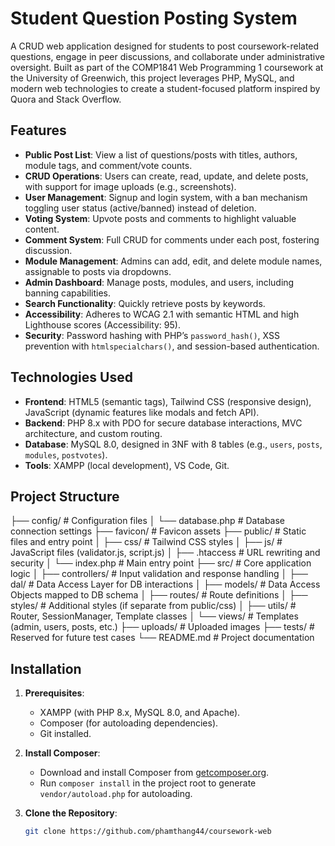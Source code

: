# Student Question Posting System

A CRUD web application designed for students to post coursework-related questions, engage in peer discussions, and collaborate under administrative oversight. Built as part of the COMP1841 Web Programming 1 coursework at the University of Greenwich, this project leverages PHP, MySQL, and modern web technologies to create a student-focused platform inspired by Quora and Stack Overflow.

## Features

- **Public Post List**: View a list of questions/posts with titles, authors, module tags, and comment/vote counts.
- **CRUD Operations**: Users can create, read, update, and delete posts, with support for image uploads (e.g., screenshots).
- **User Management**: Signup and login system, with a ban mechanism toggling user status (active/banned) instead of deletion.
- **Voting System**: Upvote posts and comments to highlight valuable content.
- **Comment System**: Full CRUD for comments under each post, fostering discussion.
- **Module Management**: Admins can add, edit, and delete module names, assignable to posts via dropdowns.
- **Admin Dashboard**: Manage posts, modules, and users, including banning capabilities.
- **Search Functionality**: Quickly retrieve posts by keywords.
- **Accessibility**: Adheres to WCAG 2.1 with semantic HTML and high Lighthouse scores (Accessibility: 95).
- **Security**: Password hashing with PHP’s `password_hash()`, XSS prevention with `htmlspecialchars()`, and session-based authentication.

## Technologies Used

- **Frontend**: HTML5 (semantic tags), Tailwind CSS (responsive design), JavaScript (dynamic features like modals and fetch API).
- **Backend**: PHP 8.x with PDO for secure database interactions, MVC architecture, and custom routing.
- **Database**: MySQL 8.0, designed in 3NF with 8 tables (e.g., `users`, `posts`, `modules`, `postvotes`).
- **Tools**: XAMPP (local development), VS Code, Git.

## Project Structure
├── config/                 # Configuration files
│   └── database.php        # Database connection settings
├── favicon/                # Favicon assets
├── public/                 # Static files and entry point
│   ├── css/                # Tailwind CSS styles
│   ├── js/                 # JavaScript files (validator.js, script.js)
│   ├── .htaccess           # URL rewriting and security
│   └── index.php           # Main entry point
├── src/                    # Core application logic
│   ├── controllers/        # Input validation and response handling
│   ├── dal/                # Data Access Layer for DB interactions
│   ├── models/             # Data Access Objects mapped to DB schema
│   ├── routes/             # Route definitions
│   ├── styles/             # Additional styles (if separate from public/css)
│   ├── utils/              # Router, SessionManager, Template classes
│   └── views/              # Templates (admin, users, posts, etc.)
├── uploads/                # Uploaded images
├── tests/                  # Reserved for future test cases
└── README.md               # Project documentation
## Installation

1. **Prerequisites**:
   - XAMPP (with PHP 8.x, MySQL 8.0, and Apache).
   - Composer (for autoloading dependencies).
   - Git installed.

2. **Install Composer**:
   - Download and install Composer from [getcomposer.org](https://getcomposer.org).
   - Run `composer install` in the project root to generate `vendor/autoload.php` for autoloading.

3. **Clone the Repository**:
   ```bash
   git clone https://github.com/phamthang44/coursework-web
